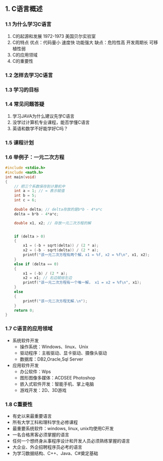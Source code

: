 ## 1. C语言概述
### 1.1 为什么学习C语言
1. C的起源和发展
   1972-1973 美国贝尔实验室
2. C的特点
   优点：代码量小 速度快 功能强大
   缺点：危险性高 开发周期长 可移植性弱 
3. C的应用领域
4. C的重要性
### 1.2 怎样去学习C语言
### 1.3 学习的目标
### 1.4 常见问题答疑
1. 学习JAVA为什么建议先学C语言
2. 没学过计算机专业课程，能否学懂C语言
3. 英语和数学不好能学好C吗？
### 1.5 课程计划
### 1.6 举例子：一元二次方程
```c++
#include <stdio.h>
#include <math.h>
int main(void)
{
    // 把三个系数保存到计算机中
    int a = 1; // = 表示赋值
    int b = 5;
    int c = 6;
    
    double delta; // delta存放的是b*b - 4*a*c
    delta = b*b - 4*a*c;

    double x1, x2; // 存放一元二次方程的解


    if (delta > 0)
    {
        x1 = (-b + sqrt(delta)) / (2 * a);
        x2 = (-b - sqrt(delta)) / (2 * a);
        printf("该一元二次方程有两个解，x1 = %f, x2 = %f\n", x1, x2);
    }
    else if (delta == 0)
    {
        x1 = (-b) / (2 * a);
        x2 = x1; // 右边赋给左边
        printf("该一元二次方程有一个唯一解， x1 = x2 = %f\n", x1);
    }
    else
    {
        printf("该一元二次方程无解.\n");
    }
    return 0;
}

```
### 1.7 C语言的应用领域
- 系统软件开发
  - 操作系统：Windows、linux、Unix
  - 驱动程序：主板驱动、显卡驱动、摄像头驱动
  - 数据库：DB2,Oracle,Sql Server
- 应用软件开发
  - 办公软件：Wps
  - 图形图像多媒体：ACDSEE Photoshop
  - 嵌入式软件开发：智能手机、掌上电脑
  - 游戏开发：2D、3D游戏
### 1.8 C重要性
- 有史以来最重要语言
- 所有大学工科和理科学生必修课程
- 最重要系统软件：windows, linux, unix均使用C开发
- 一名合格黑客必须掌握的语言
- 任何一个想终身从事程序设计和开发人员必须熟练掌握的语言
- 大企业、外企招聘程序员必考的语言
- 为学习数据结构、C++、Java、C#奠定基础